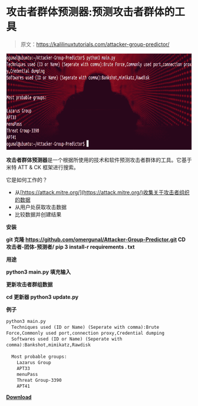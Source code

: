 # 攻击者群体预测器:预测攻击者群体的工具

> 原文：<https://kalilinuxtutorials.com/attacker-group-predictor/>

[![Attacker-Group-Predictor : Tool To Predict Attacker Groups](img//c311aaeadf9354fc40452cdccb5a2833.png "Attacker-Group-Predictor : Tool To Predict Attacker Groups")](https://1.bp.blogspot.com/-5o0yusvuiII/XvZP-6-88NI/AAAAAAAAGug/Mvtcqi82WsgCc-ddc_lMT6Inh0yAtfQOQCLcBGAsYHQ/s1600/Screenhot%25281%2529.png)

**攻击者群体预测器**是一个根据所使用的技术和软件预测攻击者群体的工具。它基于米特 ATT & CK 框架进行搜索。

它是如何工作的？

*   从[https://attack.mitre.org/](https://attack.mitre.org/)收集关于攻击者组织的数据
*   从用户处获取攻击数据
*   比较数据并创建结果

**安装**

**git 克隆 https://github.com/omergunal/Attacker-Group-Predictor.git
CD 攻击者-团体-预测者/
pip 3 install-r requirements . txt**

**用途**

**python3 main.py
填充输入**

**更新攻击者群组数据**

**cd 更新器
python3 update.py**

**例子**

```
python3 main.py
  Techniques used (ID or Name) (Seperate with comma):Brute Force,Commonly used port,connection proxy,Credential dumping
  Softwares used (ID or Name) (Seperate with comma):Bankshot,mimikatz,Rawdisk

  Most probable groups:
    Lazarus Group
    APT33
    menuPass
    Threat Group-3390
    APT41 
```

[**Download**](https://github.com/omergunal/Attacker-Group-Predictor)